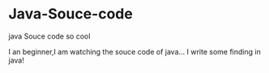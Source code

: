 # Java-Souce-code
java Souce code so cool

I an beginner,I am watching the souce code of java... 
I write some finding in java!
